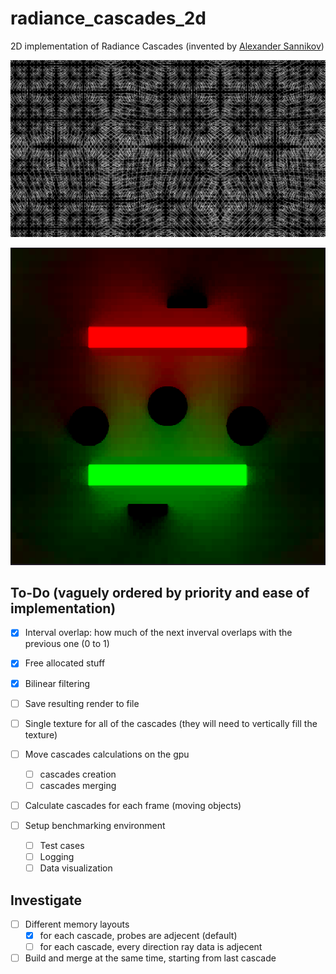 # radiance\_cascades\_2d

2D implementation of Radiance Cascades (invented by [Alexander Sannikov](https://www.linkedin.com/in/alexander-sannikov-9964aa188/))

![radiance\_cascades\_rays](images/radiance_rays.png)

![radiance\_cascades\_scene](images/randiance_scene.png)

## To-Do (vaguely ordered by priority and ease of implementation)

- [x] Interval overlap: how much of the next inverval overlaps with the previous one (0 to 1)

- [x] Free allocated stuff

- [x] Bilinear filtering

- [ ] Save resulting render to file

- [ ] Single texture for all of the cascades (they will need to vertically fill the texture)

- [ ] Move cascades calculations on the gpu
    - [ ] cascades creation
    - [ ] cascades merging

- [ ] Calculate cascades for each frame (moving objects)

- [ ] Setup benchmarking environment
    - [ ] Test cases
    - [ ] Logging
    - [ ] Data visualization

## Investigate

- [ ] Different memory layouts
    - [x] for each cascade, probes are adjecent (default)
    - [ ] for each cascade, every direction ray data is adjecent

- [ ] Build and merge at the same time, starting from last cascade
